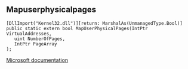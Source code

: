 ## Mapuserphysicalpages

```
[DllImport("Kernel32.dll")][return: MarshalAs(UnmanagedType.Bool)]
public static extern bool MapUserPhysicalPages(IntPtr VirtualAddresses,
   uint NumberOfPages,
   IntPtr PageArray
);
```

[Microsoft documentation](https://docs.microsoft.com/en-us/windows/win32/api/memoryapi/nf-memoryapi-mapuserphysicalpages)
